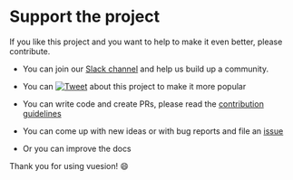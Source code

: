 # Support the project

If you like this project and you want to help to make it even better, please contribute.

- You can join our [Slack channel](https://slack-vuesion.herokuapp.com/) and help us build up a community.

- You can [![Tweet](https://img.shields.io/twitter/url/http/shields.io.svg?style=flat)](https://twitter.com/intent/tweet?text=Vuesion%20an%20enterprise%20ready%20boilerplate%20for%20isomorphic,%20progressive%20web%20apps%20with%20Vue.JS&url=https://github.com/vuesion/vuesion&via=vuesion1&hashtags=vuesion,VueJS,SEO,Enterprise)
  about this project to make it more popular

- You can write code and create PRs, please read the [contribution guidelines](https://github.com/vuesion/vuesion/blob/master/.github/CONTRIBUTING.md)

- You can come up with new ideas or with bug reports and file an [issue](https://github.com/vuesion/vuesion/issues/new)

- Or you can improve the docs

Thank you for using vuesion! :smile:
